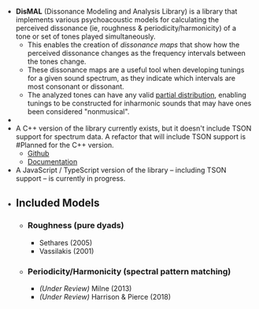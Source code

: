 - **DisMAL** (Dissonance Modeling and Analysis Library) is a library that implements various psychoacoustic models for calculating the perceived dissonance (ie, roughness & periodicity/harmonicity) of a tone or set of tones played simultaneously.
	- This enables the creation of *dissonance maps* that show how the perceived dissonance changes as the frequency intervals between the tones change.
	- These dissonance maps are a useful tool when developing tunings for a given sound spectrum, as they indicate which intervals are most consonant or dissonant.
	- The analyzed tones can have any valid [partial distribution](((629bee65-cf76-4a03-a0e9-4862024c7d4e))), enabling tunings to be constructed for inharmonic sounds that may have ones been considered "nonmusical".
-
- A C++ version of the library currently exists, but it doesn't include TSON support for spectrum data. A refactor that will include TSON support is #Planned for the C++ version.
	- [Github](https://github.com/spectral-discord/DisMAL)
	- [Documentation](https://spectraldiscord.com/dismal/)
- A JavaScript / TypeScript version of the library – including TSON support – is currently in progress.
- ## Included Models
	- ### Roughness (pure dyads)
		- Sethares (2005)
		- Vassilakis (2001)
	- ### Periodicity/Harmonicity (spectral pattern matching)
		- *(Under Review)* Milne (2013)
		- *(Under Review)* Harrison & Pierce (2018)